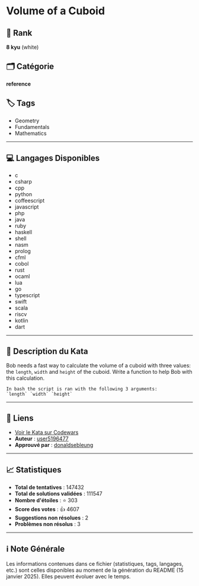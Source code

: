 # Volume of a Cuboid

## 🏅 Rank
**8 kyu** (white)

## 🗂️ Catégorie
**reference**

## 🏷️ Tags
- Geometry
- Fundamentals
- Mathematics

---

## 💻 Langages Disponibles
- c
- csharp
- cpp
- python
- coffeescript
- javascript
- php
- java
- ruby
- haskell
- shell
- nasm
- prolog
- cfml
- cobol
- rust
- ocaml
- lua
- go
- typescript
- swift
- scala
- riscv
- kotlin
- dart

---

## 📜 Description du Kata

Bob needs a fast way to calculate the volume of a cuboid with three values: the `length`, `width` and `height` of the cuboid. Write a function to help Bob with this calculation.

```if:shell
In bash the script is ran with the following 3 arguments:
`length` `width` `height`
```


---

## 🔗 Liens
- [Voir le Kata sur Codewars](https://www.codewars.com/kata/58261acb22be6e2ed800003a)
- **Auteur** : [user5196477](https://www.codewars.com/users/user5196477)
- **Approuvé par** : [donaldsebleung](https://www.codewars.com/users/donaldsebleung)

---

## 📈 Statistiques
- **Total de tentatives** : 147432
- **Total de solutions validées** : 111547
- **Nombre d'étoiles** : ⭐ 303
- **Score des votes** : 👍 4607
- **Suggestions non résolues** : 2
- **Problèmes non résolus** : 3

---

## ℹ️ Note Générale
Les informations contenues dans ce fichier (statistiques, tags, langages, etc.) sont celles disponibles au moment de la génération du README (15 janvier 2025). Elles peuvent évoluer avec le temps.
